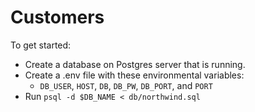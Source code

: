 # Customers

To get started:
* Create a database on Postgres server that is running.
* Create a .env file with these environmental variables:
  * `DB_USER`, `HOST`, `DB`, `DB_PW`, `DB_PORT`, and `PORT`
* Run `psql -d $DB_NAME < db/northwind.sql`